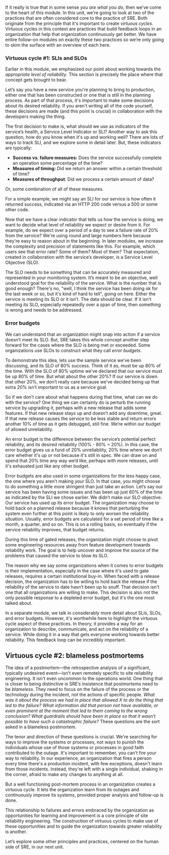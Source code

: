 If it really is true that in some sense *you are what you do*, then we’ve come to the heart of this module. In this unit, we're going to look at two of the practices that are often considered core to the practice of SRE. Both originate from the principle that it's important to create *virtuous cycles*. Virtuous cycles in this context are practices that build feedback loops in an organization that help that organization continuously get better. We have entire follow-on modules on exactly these two practices so we’re only going to skim the surface with an overview of each here.

### Virtuous cycle #1: SLIs and SLOs

Earlier in this module, we emphasized our point about working towards the *appropriate level of reliability*. This section is precisely the place where that concept gets brought to bear.

Let’s say you have a new service you're planning to bring to production, either one that has been constructed or one that is still in the planning process. As part of that process, it's important to make some decisions about its desired reliability. If you aren't writing all of the code yourself, these decisions are made (and this point is crucial) in collaboration with the developers making the thing.

The first decision to make is, what should we use as indicators of the service’s health, a Service Level Indicator or SLI? Another way to ask this question, how do you know when it's up and working well? There are lots of ways to track SLI, and we explore some in detail later. But, these indicators are typically:

- **Success vs. failure measures:** Does the service successfully complete an operation some percentage of the time?
- **Measures of timing:** Did we return an answer within a certain threshold of time?
- **Measures of throughput**: Did we process a certain amount of data?

Or, some combination of all of these measures.

For a simple example, we might say an SLI for our service is how often it returned success, indicated via an HTTP 200 code versus a 500 or some other code.

Now that we have a clear indicator that tells us how the service is doing, we want to decide what level of reliability we expect or desire from it. For example, do we expect over a period of a day to see a failure rate of 20% from the service? We're using round and large numbers here because they're easy to reason about in the beginning. In later modules, we increase the complexity and precision of statements like this. For example, which users see that error rate? Some of them? Most of them? That expectation, created in collaboration with the service’s developer, is a Service Level Objective (SLO).

The SLO needs to be something that can be accurately measured and represented in your monitoring system. It’s meant to be an objective, well understood goal for the reliability of the service. What is the number that is good enough? There's no, "well, I think the service has been doing ok for the last week or so, but it's kind of hard to tell", going on here. Either the service is meeting its SLO or it isn’t. The data should be clear. If it isn't meeting its SLO, especially repeatedly over a span of time, then something is wrong and needs to be addressed.

### Error budgets

We can understand that an organization might snap into action if a service doesn’t meet its SLO. But, SRE takes this whole concept another step forward for the cases where the SLO is being met or exceeded. Some organizations use SLOs to construct what they call *error budgets*.

To demonstrate this idea, lets use the sample service we’ve been discussing, and its SLO of 80% success. Think of it as, must be up 80% of the time. With the SLO of 80% uptime we’ve declared that our service must be up 80% of time. But what about the other 20%? If our service is down that other 20%, we don’t really care because we’ve decided being up that extra 20% isn’t important to us as a service goal.

So if we don’t care about what happens during that time, what can we do with the service? One thing we can certainly do is perturb the running service by upgrading it, perhaps with a new release that adds some features. If that new release stays up and doesn’t add any downtime, great. If that new release causes the service to be less stable and return errors another 10% of time as it gets debugged, still fine. We’re within our budget of allowed unreliability.

An error budget is the difference between the service’s potential perfect reliability, and its desired reliability (100% - 80% = 20%). In this case, the error budget gives us a fund of 20% unreliability, 20% time where we don’t care whether it's up or not because it's still in spec. We can draw on and spend that 20% time any way we’d like, perhaps with more releases, until it's exhausted just like any other budget.

Error budgets are also used in some organizations for the less happy case, the one where you aren’t making your SLO. In that case, you might choose to do something a little more stringent than just take an action. Let’s say our service has been having some issues and has been up just 60% of the time as indicated by the SLI we chose earlier. We didn’t make our SLO objective. Our service has used up its error budget. The organization may choose to hold back on a planned release because it knows that perturbing the system even further at this point is likely to only worsen the reliability situation. Usually, error budgets are calculated for a set period of time like a month, a quarter, and so on. This is on a rolling basis, so eventually if the service reliability improves, that budget returns.

During this time of gated releases, the organization might choose to pivot some engineering resources away from feature development towards reliability work. The goal is to help uncover and improve the source of the problems that caused the service to blow its SLO.

The reason why we say some organizations when it comes to error budgets is their implementation, especially in the case where it's used to gate releases, requires a certain institutional buy-in. When faced with a release decision, the organization has to be willing to hold back the release if the reliability of the service to date hasn’t been up to snuff. That decision isn't one that all organizations are willing to make. This decision is also not the only possible response to a depleted error budget, but it's the one most talked about.

In a separate module, we talk in considerably more detail about SLIs, SLOs, and error budgets. However, it's worthwhile here to highlight the virtuous cycle aspect of these practices. In theory, it provides a way for an organization to describe, communicate, and act on the reliability of a service. While doing it in a way that gets everyone working towards better reliability. This feedback loop can be incredibly important.

## Virtuous cycle #2: blameless postmortems

The idea of a postmortem—the retrospective analysis of a significant, typically undesired event—isn't even remotely specific to site reliability engineering. It isn't even uncommon to the operations world. One thing that is closer to being distinctive is SRE’s insistence that postmortems need to be *blameless*. They need to focus on the failure of the process or the technology during the incident, not the actions of specific people. *What was it about the process we had in place that allowed X to do the thing that led to the failure? What information did that person not have available, or even prominent at the moment that led to them coming to the wrong conclusion? What guardrails should have been in place so that it wasn’t possible to have such a catastrophic failure?* These questions are the sort asked in a blameless postmortem.

The tenor and direction of these questions is crucial. We're searching for ways to improve the systems or processes, not ways to punish the individuals whose use of those systems or processes in good faith contributed to the outage. It's important to remember, you can’t fire your way to reliability. In our experience, an organization that fires a person every time there's a production incident, with few exceptions, doesn't learn from those incidents. Instead, they're left with a single individual, shaking in the corner, afraid to make any changes to anything at all.

But a well functioning post-mortem process in an organization creates a virtuous cycle. It lets the organization learn from its outages and continuously improve its systems, provided proper analysis and follow-up is done.

This relationship to failures and errors embraced by the organization as opportunities for learning and improvement is a core principle of site reliability engineering. The construction of virtuous cycles to make use of these opportunities and to guide the organization towards greater reliability is another.

Let’s explore some other principles and practices, centered on the human side of SRE, in our next unit.
